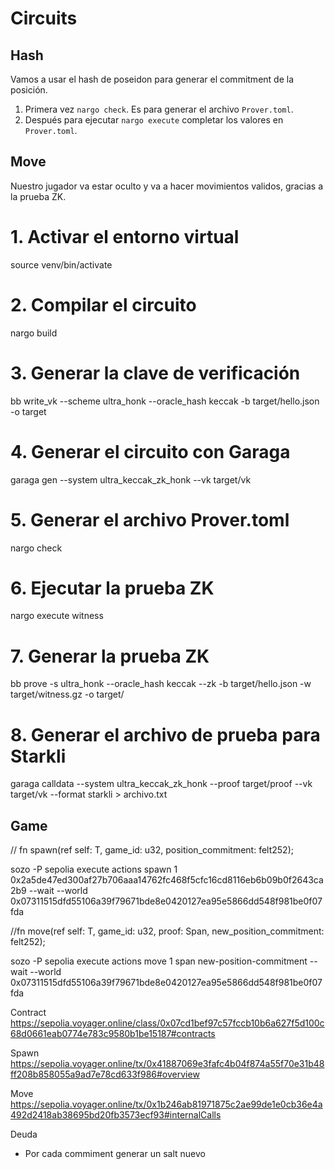 # Circuits

## Hash
Vamos a usar el hash de poseidon para generar el commitment de la posición.

1. Primera vez `nargo check`. Es para generar el archivo `Prover.toml`.
2. Después para ejecutar `nargo execute` completar los valores en `Prover.toml`.


## Move
Nuestro jugador va estar oculto y va a hacer movimientos validos, gracias a la prueba ZK.

# 1. Activar el entorno virtual
source venv/bin/activate

# 2. Compilar el circuito
nargo build

# 3. Generar la clave de verificación
bb write_vk --scheme ultra_honk --oracle_hash keccak -b target/hello.json -o target

# 4. Generar el circuito con Garaga
garaga gen --system ultra_keccak_zk_honk --vk target/vk

# 5. Generar el archivo Prover.toml
nargo check

# 6. Ejecutar la prueba ZK
nargo execute witness

# 7. Generar la prueba ZK
bb prove -s ultra_honk --oracle_hash keccak --zk -b target/hello.json -w target/witness.gz -o target/

# 8. Generar el archivo de prueba para Starkli
garaga calldata --system ultra_keccak_zk_honk --proof target/proof --vk target/vk --format starkli > archivo.txt


## Game

// fn spawn(ref self: T, game_id: u32, position_commitment: felt252);

sozo -P sepolia execute actions spawn 1 0x2a5de47ed300af27b706aaa14762fc468f5cfc16cd8116eb6b09b0f2643ca2b9 --wait --world 0x07311515dfd55106a39f79671bde8e0420127ea95e5866dd548f981be0f07fda

//fn move(ref self: T, game_id: u32, proof: Span<felt252>, new_position_commitment: felt252);

sozo -P sepolia execute actions move 1 span new-position-commitment --wait --world 0x07311515dfd55106a39f79671bde8e0420127ea95e5866dd548f981be0f07fda

Contract
https://sepolia.voyager.online/class/0x07cd1bef97c57fccb10b6a627f5d100c68d0661eab0774e783c9580b1be15187#contracts

Spawn
https://sepolia.voyager.online/tx/0x41887069e3fafc4b04f874a55f70e31b48ff208b858055a9ad7e78cd633f986#overview

Move
https://sepolia.voyager.online/tx/0x1b246ab81971875c2ae99de1e0cb36e4a492d2418ab38695bd20fb3573ecf93#internalCalls

Deuda
* Por cada commiment generar un salt nuevo